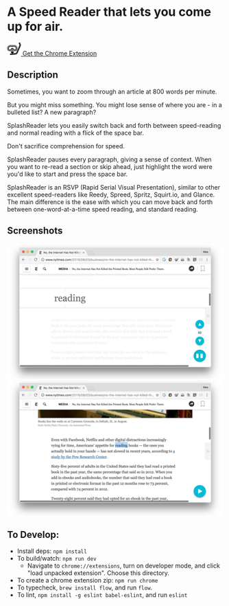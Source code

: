 # A Speed Reader that lets you come up for air.

[ ![](images/icon32.png)  Get the Chrome Extension](https://chrome.google.com/webstore/detail/splashreader-speed-readin/poilkhacfacheblaajlfkdclgbpjolmd)

## Description

Sometimes, you want to zoom through an article at 800 words per minute.

But you might miss something. You might lose sense of where you are - in a bulleted list? A new paragraph?

SplashReader lets you easily switch back and forth between speed-reading and normal reading with a flick of the space bar. 

Don't sacrifice comprehension for speed.

SplashReader pauses every paragraph, giving a sense of context. When you want to re-read a section or skip ahead, just highlight the word were you'd like to start and press the space bar.

SplashReader is an RSVP (Rapid Serial Visual Presentation), similar to other excellent speed-readers like Reedy, Spreed, Spritz, Squirt.io, and Glance. The main difference is the ease with which you can move back and forth between one-word-at-a-time speed reading, and standard reading.

## Screenshots

![](images/screenshots/rsvp.png)
![](images/screenshots/highlight.png)

## To Develop:

- Install deps: `npm install`
- To build/watch: `npm run dev`
    + Navigate to `chrome://extensions`, 
    turn on developer mode, 
    and click "load unpacked extension". Choose this directory.
- To create a chrome extension zip: `npm run chrome`
- To typecheck, `brew install flow`, and run `flow`.
- To lint, `npm install -g eslint babel-eslint`, and run `eslint`
